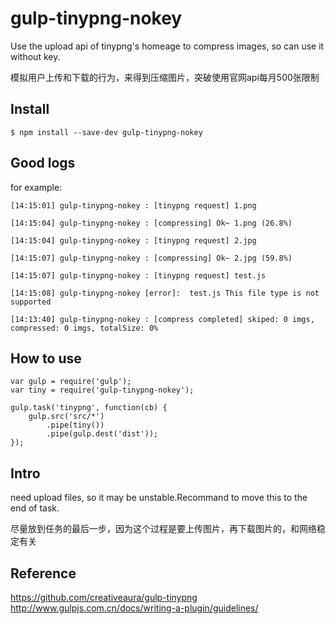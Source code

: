 # gulp-tinypng-nokey
Use the upload api of tinypng's homeage to compress images, so can use it without key.

模拟用户上传和下载的行为，来得到压缩图片，突破使用官网api每月500张限制

## Install
```
$ npm install --save-dev gulp-tinypng-nokey
```

## Good logs
for example:
```
[14:15:01] gulp-tinypng-nokey : [tinypng request] 1.png

[14:15:04] gulp-tinypng-nokey : [compressing] Ok~ 1.png (26.8%)

[14:15:04] gulp-tinypng-nokey : [tinypng request] 2.jpg

[14:15:07] gulp-tinypng-nokey : [compressing] Ok~ 2.jpg (59.8%)

[14:15:07] gulp-tinypng-nokey : [tinypng request] test.js

[14:15:08] gulp-tinypng-nokey [error]:  test.js This file type is not supported

[14:13:40] gulp-tinypng-nokey : [compress completed] skiped: 0 imgs, compressed: 0 imgs, totalSize: 0%
```

## How to use
```
var gulp = require('gulp');
var tiny = require('gulp-tinypng-nokey');

gulp.task('tinypng', function(cb) {
    gulp.src('src/*')
        .pipe(tiny())
        .pipe(gulp.dest('dist'));
});
```

## Intro
need upload files, so it may be unstable.Recommand to move this to the end of task.

尽量放到任务的最后一步，因为这个过程是要上传图片，再下载图片的，和网络稳定有关

## Reference
https://github.com/creativeaura/gulp-tinypng  
http://www.gulpjs.com.cn/docs/writing-a-plugin/guidelines/
